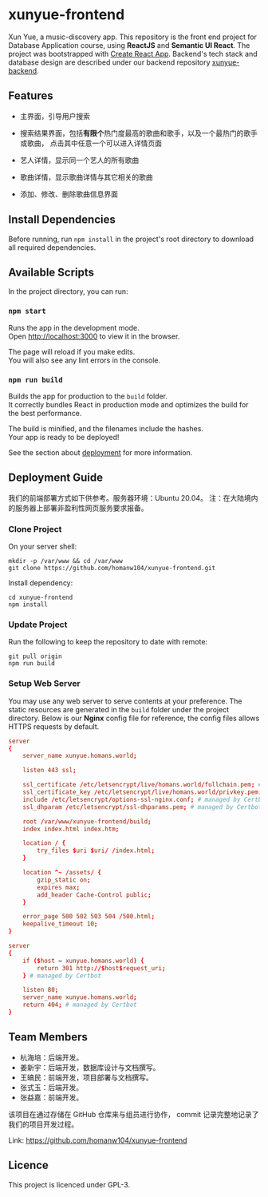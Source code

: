 # xunyue-frontend

Xun Yue, a music-discovery app. This repository is the front end project for
Database Application course, using **ReactJS** and **Semantic UI React**.
The project was bootstrapped with [Create React App](https://github.com/facebook/create-react-app).
Backend's tech stack and database design are described under our backend
repository [xunyue-backend](https://github.com/homanw104/xunyue-backend).


## Features

* 主界面，引导用户搜索

* 搜索结果界面，包括**有限个**热门度最高的歌曲和歌手，以及一个最热门的歌手或歌曲，
  点击其中任意一个可以进入详情页面

* 艺人详情，显示同一个艺人的所有歌曲

* 歌曲详情，显示歌曲详情与其它相关的歌曲

* 添加、修改、删除歌曲信息界面


## Install Dependencies

Before running, run `npm install` in the project's root directory to download all required dependencies.

## Available Scripts

In the project directory, you can run:

### `npm start`

Runs the app in the development mode.\
Open [http://localhost:3000](http://localhost:3000) to view it in the browser.

The page will reload if you make edits.\
You will also see any lint errors in the console.

### `npm run build`

Builds the app for production to the `build` folder.\
It correctly bundles React in production mode and optimizes the build for the best performance.

The build is minified, and the filenames include the hashes.\
Your app is ready to be deployed!

See the section about [deployment](https://facebook.github.io/create-react-app/docs/deployment) for more information.


## Deployment Guide

我们的前端部署方式如下供参考。服务器环境：Ubuntu 20.04。
注：在大陆境内的服务器上部署非盈利性网页服务要求报备。

### Clone Project

On your server shell:

```shell
mkdir -p /var/www && cd /var/www
git clone https://github.com/homanw104/xunyue-frontend.git
```

Install dependency:

```shell
cd xunyue-frontend
npm install
```

### Update Project

Run the following to keep the repository to date with remote:

```shell
git pull origin
npm run build
```

### Setup Web Server

You may use any web server to serve contents at your preference. The static
resources are generated in the `build` folder under the project directory.
Below is our **Nginx** config file for reference, the config files allows
HTTPS requests by default.

```conf
server
{
    server_name xunyue.homans.world;

    listen 443 ssl;

    ssl_certificate /etc/letsencrypt/live/homans.world/fullchain.pem; # managed by Certbot
    ssl_certificate_key /etc/letsencrypt/live/homans.world/privkey.pem; # managed by Certbot
    include /etc/letsencrypt/options-ssl-nginx.conf; # managed by Certbot
    ssl_dhparam /etc/letsencrypt/ssl-dhparams.pem; # managed by Certbot

    root /var/www/xunyue-frontend/build;
    index index.html index.htm;

    location / {
        try_files $uri $uri/ /index.html;
    }

    location ^~ /assets/ {
        gzip_static on;
        expires max;
        add_header Cache-Control public;
    }

    error_page 500 502 503 504 /500.html;
    keepalive_timeout 10;
}

server
{
    if ($host = xunyue.homans.world) {
        return 301 http://$host$request_uri;
    } # managed by Certbot

    listen 80;
    server_name xunyue.homans.world;
    return 404; # managed by Certbot
}
```

## Team Members

* 杭海培：后端开发。
* 姜新宇：后端开发，数据库设计与文档撰写。
* 王皜民：前端开发，项目部署与文档撰写。
* 张式玉：后端开发。
* 张益嘉：前端开发。

该项目在通过存储在 GitHub 仓库来与组员进行协作， commit 记录完整地记录了我们的项目开发过程。

Link: <https://github.com/homanw104/xunyue-frontend>


## Licence

This project is licenced under GPL-3.
